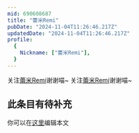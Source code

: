 ```yaml
---
mid: 690608687
title: "蕾米Remi"
pubDate: "2024-11-04T11:26:46.217Z"
updatedDate: "2024-11-04T11:26:46.217Z"
profile:
  {
    Nickname: ["蕾米Remi"],
  }
---
```


关注[蕾米Remi](https://space.bilibili.com/690608687)谢谢喵~ 关注[蕾米Remi](https://space.bilibili.com/690608687)谢谢喵~

## 此条目有待补充
你可以在[这里](https://github.com/Yuhanawa/VTuber.ICU/edit/master/src/content/v/蕾米Remi/index.md)编辑本文

